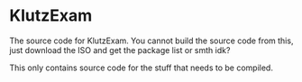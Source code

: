 # KlutzExam

The source code for KlutzExam. You cannot build the source code from this, just download the ISO and get the package list or smth idk?

This only contains source code for the stuff that needs to be compiled.
